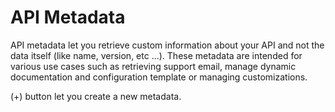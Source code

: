 # API Metadata

API metadata let you retrieve custom information about your API and not the data itself (like name, version, etc ...).
These metadata are intended for various use cases such as retrieving support email, manage dynamic documentation and configuration template or managing customizations.

(+) button let you create a new metadata.
